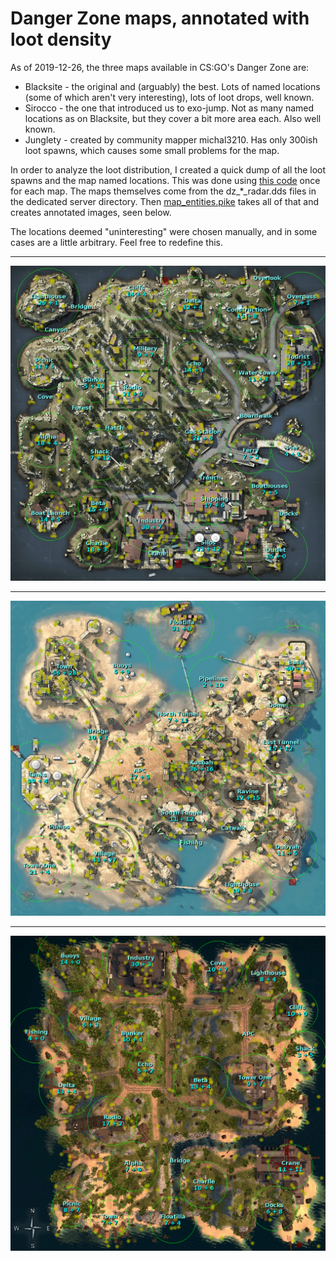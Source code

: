 Danger Zone maps, annotated with loot density
=============================================

As of 2019-12-26, the three maps available in CS:GO's Danger Zone are:

* Blacksite - the original and (arguably) the best. Lots of named locations
  (some of which aren't very interesting), lots of loot drops, well known.
* Sirocco - the one that introduced us to exo-jump. Not as many named locations
  as on Blacksite, but they cover a bit more area each. Also well known.
* Junglety - created by community mapper michal3210. Has only 300ish loot
  spawns, which causes some small problems for the map.

In order to analyze the loot distribution, I created a quick dump of all the
loot spawns and the map named locations. This was done using [this code](https://github.com/Rosuav/TF2BuffBot/blob/3d8fc6a/drzed.sp#L1695)
once for each map. The maps themselves come from the dz_*_radar.dds files in
the dedicated server directory. Then [map_entities.pike](https://github.com/Rosuav/shed/blob/master/map_entities.pike)
takes all of that and creates annotated images, seen below.

The locations deemed "uninteresting" were chosen manually, and in some cases
are a little arbitrary. Feel free to redefine this.

---

![Blacksite](dz_blacksite_annotated.png)

---

![Sirocco](dz_sirocco_annotated.png)

---

![Junglety](dz_junglety_annotated.png)

